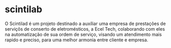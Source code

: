# scintilab

O Scintilad é um projeto destinado a auxíliar uma empresa de prestações de serviçõs de conserto de eletromésticos, a Ecel Tech, colaborando com eles na automatização de sua ordem de serviço, visando um atendimento mais rapido e preciso, para uma melhor armonia entre cliente e empresa.
